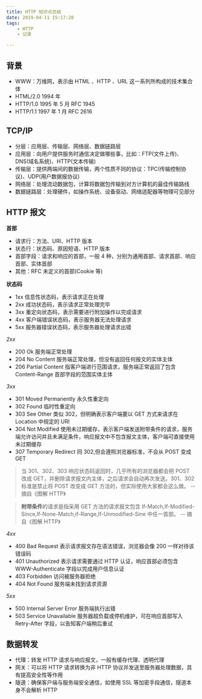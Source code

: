 ```yaml
---
title: HTTP 知识点总结
date: 2019-04-11 15:17:20
tags:
    - HTTP
    - 记录

---
```


## 背景

-   WWW：万维网，表示由 HTML 、HTTP 、URL 这一系列所构成的技术集合体
-   HTML/2.0 1994 年
-   HTTP/1.0 1995 年 5 月 RFC 1945
-   HTTP/1.1 1997 年 1 月 RFC 2616

## TCP/IP

-   分层：应用层、传输层、网络层、数据链路层
-   应用层：向用户提供服务时通信决定做哪些事，比如：FTP(文件上传)、DNS(域名系统)、HTTP(文本传输)
-   传输层：提供两端间的数据传输，两个性质不同的协议：TPC(传输控制协议)、UDP(用户数据报协议)
-   网络层：处理流动数据包，计算将数据包传输到对方计算机的最佳传输路线
-   数据链路层：处理硬件，如操作系统、设备驱动、网络适配器等物理可见部分
<!-- more -->
## HTTP 报文

**首部**

-   请求行：方法、URI、HTTP 版本
-   状态行：状态码、原因短语、HTTP 版本
-   首部字段：请求和响应的首部，一般 4 种，分别为通用首部、请求首部、响应首部、实体首部
-   其他：RFC 未定义的首部(Cookie 等)

**状态码**

-   1xx 信息性状态码，表示请求正在处理
-   2xx 成功状态码，表示请求正常处理完毕
-   3xx 重定向状态码，表示需要进行附加操作以完成请求
-   4xx 客户端错误状态码，表示服务器无法处理请求
-   5xx 服务器错误状态码，表示服务器处理请求出错

_2xx_

-   200 Ok 服务端正常处理
-   204 No Content 服务端正常处理，但没有返回任何报文的实体主体
-   206 Partial Content 指客户端进行范围请求，服务端正常返回了包含 Content-Range 首部字段的范围实体主体

_3xx_

-   301 Moved Permanently 永久性重定向
-   302 Found 临时性重定向
-   303 See Other 类似 302，但明确表示客户端要以 GET 方式来请求在 Location 中规定的 URI
-   304 Not Modified 使用未过期缓存，表示客户端发送附带条件的请求，服务端允许访问并且未满足条件，响应报文中不包含报文主体，客户端可直接使用未过期缓存
-   307 Temporary Redirect 同 302,但会遵照浏览器标准，不会从 POST 变成 GET

> 当 301、302、303 响应状态码返回时，几乎所有的浏览器都会把 POST 改成 GET，并删除请求报文内主体，之后请求会自动再次发送。301、302 标准是禁止将 POST 改变成 GET 方法的，但实际使用大家都会这么做。 -- 摘自《图解 HTTP》

> **附带条件**的请求是指采用 GET 方法的请求报文包含 If-Match,If-Modified-Since,If-None-Match,if-Range,If-Unmodified-Sine 中任一首部。 -- 摘自《图解 HTTP》

_4xx_

-   400 Bad Request 表示请求报文存在语法错误，浏览器会像 200 一样对待该错误码
-   401 Unauthorized 表示请求需要通过 HTTP 认证，响应首部必须包含 WWW-Authenticate 字段以完成用户信息认证
-   403 Forbidden 访问被服务器拒绝
-   404 Not Found 服务端未找到请求资源

_5xx_

-   500 Internal Server Error 服务端执行出错
-   503 Service Unavailable 服务器超负载或停机维护，可在响应首部写入 Retry-After 字段，以告知客户端稍后重试

## 数据转发

-   代理：转发 HTTP 请求与响应报文，一般有缓存代理、透明代理
-   网关：可以将 HTTP 请求转换为非 HTTP 协议并发送至服务器处理数据，具有提高安全性等作用
-   隧道：确保客户端与服务端安全通信，如使用 SSL 等加密手段通信，隧道本身不会解析 HTTP





<!--stackedit_data:
eyJoaXN0b3J5IjpbOTQ2NDQ4MzM4XX0=
-->